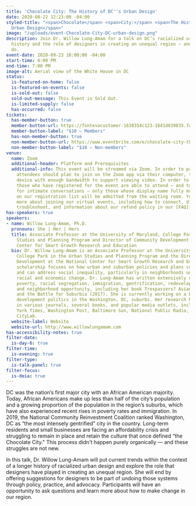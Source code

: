 ```yaml
---
title: 'Chocolate City: The History of DC''s Urban Design'
date: 2020-08-22 12:23:00 -04:00
styled-title: "<span>Chocolate</span> <span>City:</span> <span>The History of DC's
  Urban Design</span>"
image: "/uploads/event-Chocolate-City-DC-urban-design.png"
description: Join Dr. Willow Lung-Amam for a talk on DC’s racialized urban design
  history and the role of designers in creating an unequal region — and what we can
  do.
event-date: 2020-09-23 18:00:00 -04:00
start-time: 6:00 PM
end-time: 7:00 PM
image-alt: Aerial view of the White House in DC
status:
  is-featured-on-home: false
  is-featured-on-events: false
  is-sold-out: false
  sold-out-message: This Event is Sold Out.
  is-limited-supply: false
  has-occurred: false
tickets:
  has-member-button: true
  member-button-url: https://fontevacustomer-1638354c123-1641d839835.force.com/services/oauth2/authorize?client_id=3MVG9nthuDc9owbcOq7_07W.HriOQQPWTbMkrpOla.ajDQlTHf4_uby_mhwylcX.mJBU2O2SppTiZMS0J_HJd&response_type=code&redirect_uri=https://ikit.aiga.org/ikit_national_util/ikit-national-util-sso-redirect/&state=https%3A%2F%2Fdc.aiga.org%2Fevent%2Fchocolate-city-the-history-of-dcs-urban-design%2F%3Fredirect_source%3Deventbrite_register
  member-button-label: "$10 — Members"
  has-non-member-button: true
  non-member-button-url: https://www.eventbrite.com/e/chocolate-city-the-history-of-dcs-urban-design-tickets-117846555219
  non-member-button-label: "$10 — Non-members"
venue:
  name: Zoom
  additional-header: Platform and Prerequisites
  additional-info: This event will be streamed via Zoom. In order to participate fully,
    attendees should plan to join on the Zoom app via their computer, tablet, or mobile
    device with enough bandwidth to support viewing video. In order to ensure only
    those who have registered for the event are able to attend — and to create space
    for intimate conversations — only those whose display name fully matches the name
    on our registration list will be admitted from the waiting room. You can find
    more about joining our virtual events, including how to connect, directions to
    troubleshoot, and information about our refund policy in our [FAQ](/faqs/).
has-speakers: true
speakers:
- name: Willow Lung-Amam, Ph.D.
  pronouns: She | Her | Hers
  title: Associate Professor at the University of Maryland, College Park in the Urban
    Studies and Planning Program and Director of Community Development at the National
    Center for Smart Growth Research and Education
  bio: Dr. Willow Lung-Amam is an Associate Professor at the University of Maryland,
    College Park in the Urban Studies and Planning Program and the Director of Community
    Development at the National Center for Smart Growth Research and Education. Her
    scholarship focuses on how urban and suburban policies and plans contribute to
    and can address social inequality, particularly in neighborhoods undergoing rapid
    racial and economic change. Dr. Lung-Amam has written extensively on suburban
    poverty, racial segregation, immigration, gentrification, redevelopment politics,
    and neighborhood opportunity, including her book Trespassers? Asian Americans
    and the Battle for Suburbia (2017). She is currently working on a book on equitable
    development politics in the Washington, DC, suburbs. Her research has appeared
    in various journals, several books, and popular media outlets, including The New
    York Times, Washington Post, Baltimore Sun, National Public Radio, and Bloomberg’s
    CityLab.
  website-label: Website
  website-url: http://www.willowlungamam.com
has-accessibility-notes: true
filter-date:
  is-day-6: true
filter-time:
  is-evening: true
filter-type:
  is-talk-panel: true
filter-focus:
  is-deia: true
---
```


DC was the nation’s first major city with an African American majority. Today, African Americans make up less than half of the city’s population and a growing proportion of the population in the region’s suburbs, which have also experienced recent rises in poverty rates and immigration. In 2019, the National Community Reinvestment Coalition ranked Washington, DC as “the most intensely gentrified” city in the country. Long-term residents and small businesses are facing an affordability crisis and struggling to remain in place and retain the culture that once defined “the Chocolate City." This process didn't happen purely organically — and these struggles are not new.

In this talk, Dr. Willow Lung-Amam will put current trends within the context of a longer history of racialized urban design and explore the role that designers have played in creating an unequal region. She will end by offering suggestions for designers to be part of undoing those systems through policy, practice, and advocacy. Participants will have an opportunity to ask questions and learn more about how to make change in our region.
